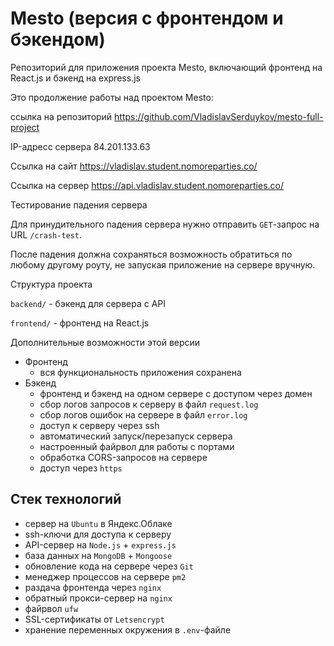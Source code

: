 # Mesto (версия с фронтендом и бэкендом)

Репозиторий для приложения проекта Mesto, включающий фронтенд на React.js и бэкенд на express.js

Это продолжение работы над проектом Mesto:

ссылка на репозиторий https://github.com/VladislavSerduykov/mesto-full-project

IP-адресс сервера 84.201.133.63

Ссылка на сайт https://vladislav.student.nomoreparties.co/

Ссылка на сервер https://api.vladislav.student.nomoreparties.co/

Тестирование падения сервера

Для принудительного падения сервера нужно отправить `GET`-запрос на URL `/crash-test`.

После падения должна сохраняться возможность обратиться по любому другому роуту, не запуская приложение на сервере вручную.

 Структура проекта

`backend/` - бэкенд для сервера с API

`frontend/` - фронтенд на React.js

 Дополнительные возможности этой версии

- Фронтенд
  - вся функциональность приложения сохранена
- Бэкенд
  - фронтенд и бэкенд на одном сервере с доступом через домен
  - сбор логов запросов к серверу в файл `request.log`
  - сбор логов ошибок на сервере в файл `error.log`
  - доступ к серверу через ssh
  - автоматический запуск/перезапуск сервера
  - настроенный файрвол для работы с портами
  - обработка CORS-запросов на сервере
  - доступ через `https`

## Стек технологий

- сервер на `Ubuntu` в Яндекс.Облаке
- ssh-ключи для доступа к серверу
- API-сервер на `Node.js` + `express.js`
- база данных на `MongoDB` + `Mongoose`
- обновление кода на сервере через `Git`
- менеджер процессов на сервере `pm2`
- раздача фронтенда через `nginx`
- обратный прокси-сервер на `nginx`
- файрвол `ufw`
- SSL-сертификаты от `Letsencrypt`
- хранение переменных окружения в `.env`-файле
